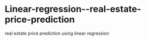 # Linear-regression--real-estate-price-prediction
real estate price prediction using linear regression

